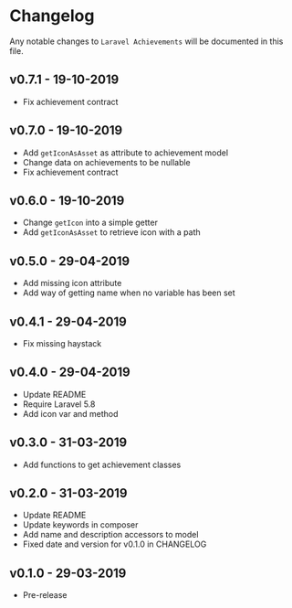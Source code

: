 # Changelog

Any notable changes to `Laravel Achievements` will be documented in this file.

## v0.7.1 - 19-10-2019

- Fix achievement contract


## v0.7.0 - 19-10-2019

- Add `getIconAsAsset` as attribute to achievement model
- Change data on achievements to be nullable
- Fix achievement contract

## v0.6.0 - 19-10-2019

- Change `getIcon` into a simple getter
- Add `getIconAsAsset` to retrieve icon with a path

## v0.5.0 - 29-04-2019

- Add missing icon attribute
- Add way of getting name when no variable has been set

## v0.4.1 - 29-04-2019

- Fix missing haystack

## v0.4.0 - 29-04-2019

- Update README
- Require Laravel 5.8
- Add icon var and method

## v0.3.0 - 31-03-2019

- Add functions to get achievement classes

## v0.2.0 - 31-03-2019

- Update README
- Update keywords in composer
- Add name and description accessors to model
- Fixed date and version for v0.1.0 in CHANGELOG

## v0.1.0 - 29-03-2019

- Pre-release